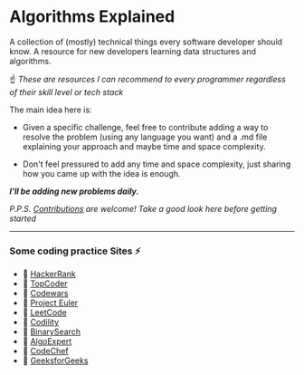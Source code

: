 # Algorithms Explained
A collection of (mostly) technical things every software developer should know.
A resource for new developers learning data structures and algorithms.

:point_up: *These are resources I can recommend to every programmer regardless of their skill level or tech stack*

The main idea here is:
- Given a specific challenge, feel free to contribute adding a way to resolve the problem (using any language you want) and a .md file explaining your approach and maybe time and space complexity.

- Don't feel pressured to add any time and space complexity, just sharing how you came up with the idea
  is enough.

***I'll be adding new problems daily.***

*P.P.S. [Contributions](CONTRIBUTING.md) are welcome! Take a good look here before getting started*

----




### Some coding practice Sites :zap:

- :link: [HackerRank](https://hackerrank.com/)
- :link: [TopCoder](https://www.topcoder.com/)
- :link: [Codewars](https://codewars.com/)
- :link: [Project Euler](https://projecteuler.net/)
- :link: [LeetCode](https://leetcode.com/)
- :link: [Codility](https://www.codility.com/)
- :link: [BinarySearch](https://binarysearch.com/)
- :link: [AlgoExpert](https://www.algoexpert.io/product)
- :link: [CodeChef](https://www.codechef.com/)
- :link: [GeeksforGeeks](https://www.geeksforgeeks.org/)
